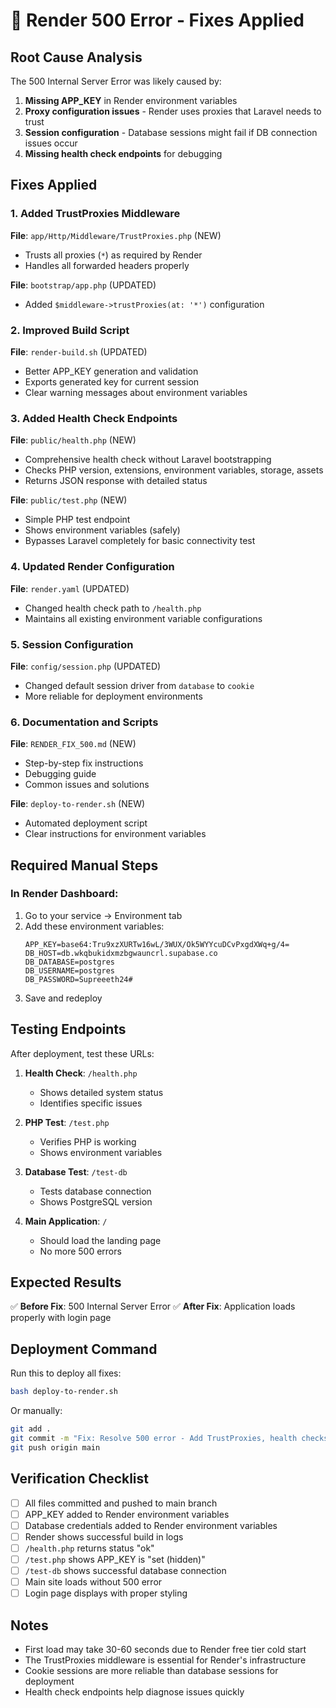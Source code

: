 # 🔧 Render 500 Error - Fixes Applied

## Root Cause Analysis
The 500 Internal Server Error was likely caused by:
1. **Missing APP_KEY** in Render environment variables
2. **Proxy configuration issues** - Render uses proxies that Laravel needs to trust
3. **Session configuration** - Database sessions might fail if DB connection issues occur
4. **Missing health check endpoints** for debugging

## Fixes Applied

### 1. Added TrustProxies Middleware
**File**: `app/Http/Middleware/TrustProxies.php` (NEW)
- Trusts all proxies (`*`) as required by Render
- Handles all forwarded headers properly

**File**: `bootstrap/app.php` (UPDATED)
- Added `$middleware->trustProxies(at: '*')` configuration

### 2. Improved Build Script
**File**: `render-build.sh` (UPDATED)
- Better APP_KEY generation and validation
- Exports generated key for current session
- Clear warning messages about environment variables

### 3. Added Health Check Endpoints
**File**: `public/health.php` (NEW)
- Comprehensive health check without Laravel bootstrapping
- Checks PHP version, extensions, environment variables, storage, assets
- Returns JSON response with detailed status

**File**: `public/test.php` (NEW)
- Simple PHP test endpoint
- Shows environment variables (safely)
- Bypasses Laravel completely for basic connectivity test

### 4. Updated Render Configuration
**File**: `render.yaml` (UPDATED)
- Changed health check path to `/health.php`
- Maintains all existing environment variable configurations

### 5. Session Configuration
**File**: `config/session.php` (UPDATED)
- Changed default session driver from `database` to `cookie`
- More reliable for deployment environments

### 6. Documentation and Scripts
**File**: `RENDER_FIX_500.md` (NEW)
- Step-by-step fix instructions
- Debugging guide
- Common issues and solutions

**File**: `deploy-to-render.sh` (NEW)
- Automated deployment script
- Clear instructions for environment variables

## Required Manual Steps

### In Render Dashboard:
1. Go to your service → Environment tab
2. Add these environment variables:
   ```
   APP_KEY=base64:Tru9xzXURTw16wL/3WUX/Ok5WYYcuDCvPxgdXWq+g/4=
   DB_HOST=db.wkqbukidxmzbgwauncrl.supabase.co
   DB_DATABASE=postgres
   DB_USERNAME=postgres
   DB_PASSWORD=Supreeeth24#
   ```
3. Save and redeploy

## Testing Endpoints

After deployment, test these URLs:

1. **Health Check**: `/health.php`
   - Shows detailed system status
   - Identifies specific issues

2. **PHP Test**: `/test.php`
   - Verifies PHP is working
   - Shows environment variables

3. **Database Test**: `/test-db`
   - Tests database connection
   - Shows PostgreSQL version

4. **Main Application**: `/`
   - Should load the landing page
   - No more 500 errors

## Expected Results

✅ **Before Fix**: 500 Internal Server Error
✅ **After Fix**: Application loads properly with login page

## Deployment Command

Run this to deploy all fixes:
```bash
bash deploy-to-render.sh
```

Or manually:
```bash
git add .
git commit -m "Fix: Resolve 500 error - Add TrustProxies, health checks, and improve Render compatibility"
git push origin main
```

## Verification Checklist

- [ ] All files committed and pushed to main branch
- [ ] APP_KEY added to Render environment variables
- [ ] Database credentials added to Render environment variables
- [ ] Render shows successful build in logs
- [ ] `/health.php` returns status "ok"
- [ ] `/test.php` shows APP_KEY is "set (hidden)"
- [ ] `/test-db` shows successful database connection
- [ ] Main site loads without 500 error
- [ ] Login page displays with proper styling

## Notes

- First load may take 30-60 seconds due to Render free tier cold start
- The TrustProxies middleware is essential for Render's infrastructure
- Cookie sessions are more reliable than database sessions for deployment
- Health check endpoints help diagnose issues quickly
